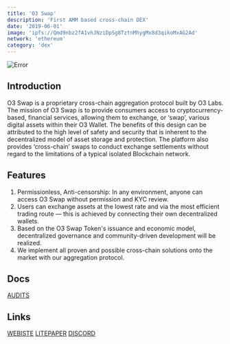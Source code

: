 ```yaml
---
title: 'O3 Swap'
description: 'First AMM based cross-chain DEX'
date: '2019-06-01'
image: 'ipfs://Qmd9nbz2fA1vhJNziDpSg8TztnMhygMx8d3qikoMxAG2Ad'
network: 'ethereum'
category: 'dex'
---
```


![Error](ipfs://QmVmYPYq1GFwpCdsBhGb8HPqF7aADHsaFcGzo2VX68irjV)

## Introduction
O3 Swap is a proprietary cross-chain aggregation protocol built by O3 Labs. The mission of O3 Swap is to provide consumers access to cryptocurrency-based, financial services, allowing them to exchange, or ‘swap’, various digital assets within their O3 Wallet. The benefits of this design can be attributed to the high level of safety and security that is inherent to the decentralized model of asset storage and protection. The platform also provides ‘cross-chain’ swaps to conduct exchange settlements without regard to the limitations of a typical isolated Blockchain network.  

## Features
1. Permissionless, Anti-censorship: In any environment, anyone can access O3 Swap without permission and KYC review.
2. Users can exchange assets at the lowest rate and via the most efficient trading route — this is achieved by connecting their own decentralized wallets.
3. Based on the O3 Swap Token's issuance and economic model, decentralized governance and community-driven development will be realized.
4.  We implement all proven and possible cross-chain solutions onto the market with our aggregation protocol. 

## Docs

[AUDITS](ipfs://QmWfc7KB4u69ZD9WvXCzv5ZCE6pd1hnVEm2CTrdrxVuQKH)


## Links

[WEBISTE](https://o3swap.com/swap)
[LITEPAPER](https://docs.o3swap.com/o3-swap-litepaper)
[DISCORD](https://discord.gg/adA7uRGQ2R)